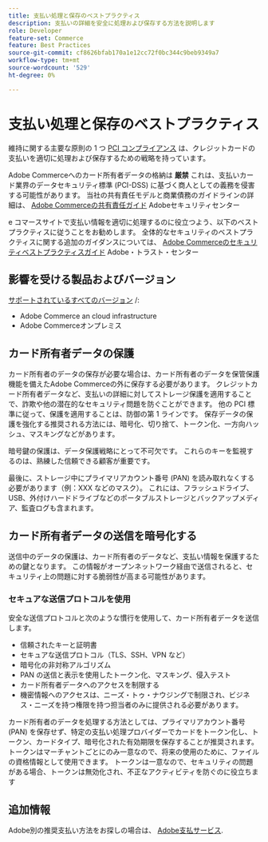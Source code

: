 ```yaml
---
title: 支払い処理と保存のベストプラクティス
description: 支払いの詳細を安全に処理および保存する方法を説明します
role: Developer
feature-set: Commerce
feature: Best Practices
source-git-commit: cf8626bfab170a1e12cc72f0bc344c9beb9349a7
workflow-type: tm+mt
source-wordcount: '529'
ht-degree: 0%

---
```



# 支払い処理と保存のベストプラクティス

維持に関する主要な原則の 1 つ [PCI コンプライアンス](https://experienceleague.adobe.com/docs/commerce-admin/start/compliance/payments/compliance-pci.html) は、クレジットカードの支払いを適切に処理および保存するための戦略を持っています。

Adobe Commerceへのカード所有者データの格納は **厳禁** これは、支払いカード業界のデータセキュリティ標準 (PCI-DSS) に基づく商人としての義務を侵害する可能性があります。 当社の共有責任モデルと商業債務のガイドラインの詳細は、 [Adobe Commerceの共有責任ガイド](https://www.adobe.com/content/dam/cc/en/trust-center/ungated/whitepapers/experience-cloud/adobe-commerce-shared-responsibility-guide.pdf) Adobeセキュリティセンター

e コマースサイトで支払い情報を適切に処理するのに役立つよう、以下のベストプラクティスに従うことをお勧めします。 全体的なセキュリティのベストプラクティスに関する追加のガイダンスについては、 [Adobe Commerceのセキュリティベストプラクティスガイド](https://www.adobe.com/content/dam/cc/en/trust-center/ungated/whitepapers/experience-cloud/adobe-commerce-best-practices-guide.pdf) Adobe・トラスト・センター

## 影響を受ける製品およびバージョン

[サポートされているすべてのバージョン](../../../release/versions.md) /:

* Adobe Commerce an cloud infrastructure
* Adobe Commerceオンプレミス

## カード所有者データの保護

カード所有者のデータの保存が必要な場合は、カード所有者のデータを保管保護機能を備えたAdobe Commerceの外に保存する必要があります。 クレジットカード所有者データなど、支払いの詳細に対してストレージ保護を適用することで、詐欺や他の潜在的なセキュリティ問題を防ぐことができます。 他の PCI 標準に従って、保護を適用することは、防御の第 1 ラインです。 保存データの保護を強化する推奨される方法には、暗号化、切り捨て、トークン化、一方向ハッシュ、マスキングなどがあります。

暗号鍵の保護は、データ保護戦略にとって不可欠です。 これらのキーを監視するのは、熟練した信頼できる顧客が重要です。

最後に、ストレージ中にプライマリアカウント番号 (PAN) を読み取れなくする必要があります（例：XXX などのマスク）。 これには、フラッシュドライブ、USB、外付けハードドライブなどのポータブルストレージとバックアップメディア、監査ログも含まれます。

## カード所有者データの送信を暗号化する

送信中のデータの保護は、カード所有者のデータなど、支払い情報を保護するための鍵となります。 この情報がオープンネットワーク経由で送信されると、セキュリティ上の問題に対する脆弱性が高まる可能性があります。

### セキュアな送信プロトコルを使用

安全な送信プロトコルと次のような慣行を使用して、カード所有者データを送信します。

* 信頼されたキーと証明書
* セキュアな送信プロトコル（TLS、SSH、VPN など）
* 暗号化の非対称アルゴリズム
* PAN の送信と表示を使用したトークン化、マスキング、侵入テスト
* カード所有者データへのアクセスを制限する
* 機密情報へのアクセスは、ニーズ・トゥ・ナウジングで制限され、ビジネス・ニーズを持つ権限を持つ担当者のみに提供される必要があります。

カード所有者のデータを処理する方法としては、プライマリアカウント番号 (PAN) を保存せず、特定の支払い処理プロバイダーでカードをトークン化し、トークン、カードタイプ、暗号化された有効期限を保存することが推奨されます。 トークンはマーチャントごとにのみ一意なので、将来の使用のために、ファイルの資格情報として使用できます。 トークンは一意なので、セキュリティの問題がある場合、トークンは無効化され、不正なアクティビティを防ぐのに役立ちます

## 追加情報

Adobe別の推奨支払い方法をお探しの場合は、 [Adobe支払サービス](https://experienceleague.adobe.com/docs/commerce-merchant-services/payment-services/overview.html).
